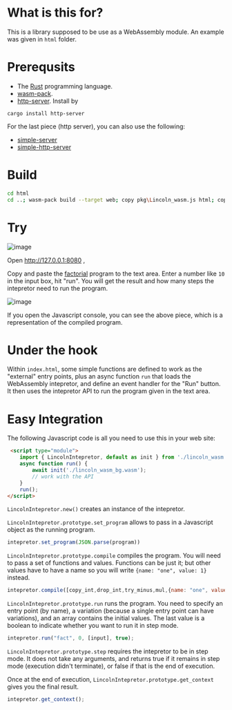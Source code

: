 # What is this for?

This is a library supposed to be use as a WebAssembly module. An example was given in `html` folder.

# Prerequsits

* The [Rust](https://rustup.rs/) programming language.
* [wasm-pack](https://rustwasm.github.io/wasm-pack/).
* [http-server](https://crates.io/crates/http-server). Install by
```
cargo install http-server
```

For the last piece (http server), you can also use the following:

* [simple-server](https://crates.io/crates/simple-server)
* [simple-http-server](https://crates.io/crates/simple-http-server)

# Build

```sh
cd html
cd ..; wasm-pack build --target web; copy pkg\Lincoln_wasm.js html; copy pkg\Lincoln_wasm_bg.wasm html; cd html; http-server -p 8080
```

# Try

![image](https://user-images.githubusercontent.com/2227031/55533862-5dfc2b80-56fe-11e9-9b19-c6d67fa07d9e.png)

Open http://127.0.0.1:8080 ,

Copy and paste the [factorial](https://github.com/earthengine/Lincoln/blob/master/fact.json) program to the text area. Enter a number like `10` in the input box, hit "run". You will get the result and how many steps the intepretor need to run the program.

![image](https://user-images.githubusercontent.com/2227031/55554137-c7476300-572d-11e9-9814-6d8ec617e0bb.png)

If you open the Javascript console, you can see the above piece, which is a representation of the compiled program.

# Under the hook

Within `index.html`, some simple functions are defined to work as the "external" entry points, plus an async function `run` that loads the WebAssembly intepretor, and define an event handler for the "Run" button. It then uses the intepretor API to run the program given in the text area.

# Easy Integration

The following Javascript code is all you need to use this in your web site:

```html
 <script type="module">
    import { LincolnIntepretor, default as init } from './lincoln_wasm.js';
    async function run() {
        await init('./lincoln_wasm_bg.wasm');
        // work with the API
    }
    run();
</script>
```
`LincolnIntepretor.new()` creates an instance of the intepretor.

`LincolnIntepretor.prototype.set_program` allows to pass in a Javascript object as the running program.

```javascript
intepretor.set_program(JSON.parse(program))
```

`LincolnIntepretor.prototype.compile` compiles the program. You will need to pass a set of functions and values. Functions can be just it; but other values have to have a name so you will write `{name: "one", value: 1}` instead.

```javascript
intepretor.compile([copy_int,drop_int,try_minus,mul,{name: "one", value: 1}]);
```

`LincolnIntepretor.prototype.run` runs the program. You need to specify an entry point (by name), a variation (because a single entry point can have variations), and an array contains the initial values. The last value is a boolean to indicate whether you want to run it in step mode.

```javascript
intepretor.run("fact", 0, [input], true);
```

`LincolnIntepretor.prototype.step` requires the intepretor to be in step mode. It does not take any arguments, and returns true if it remains in step mode (execution didn't terminate), or false if that is the end of execution.

Once at the end of execution, `LincolnIntepretor.prototype.get_context` gives you the final result.

```javascript
intepretor.get_context();
```

